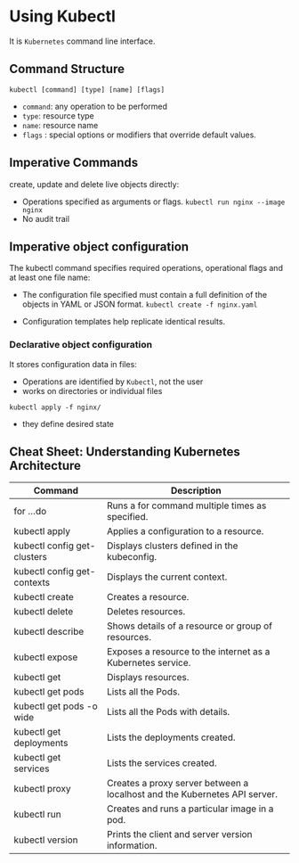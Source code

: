 # Using Kubectl
It is `Kubernetes` command line interface. 

## Command Structure

`kubectl [command] [type] [name] [flags]`

* `command`: any operation to be performed
* `type`: resource type
* `name`: resource name
* `flags` : special options or modifiers that override default values.

## Imperative Commands
create, update and delete live objects directly:

* Operations specified as arguments or flags. ```kubectl run nginx --image nginx```
* No audit trail

## Imperative object configuration
The kubectl command specifies required operations, operational flags and at least one file name:

* The configuration file specified must contain a full definition of the objects in YAML or JSON format.
```kubectl create -f nginx.yaml```

* Configuration templates help replicate identical results.

### Declarative object configuration
It stores configuration data in files:
* Operations are identified by `Kubectl`, not the user
* works on directories or individual files

`kubectl apply -f nginx/`

* they define desired state


## Cheat Sheet: Understanding Kubernetes Architecture

Command	|Description
---|---
for …do|	Runs a for command multiple times as specified.
kubectl apply|	Applies a configuration to a resource.
kubectl config get-clusters	|Displays clusters defined in the kubeconfig.
kubectl config get-contexts|	Displays the current context.
kubectl create	|Creates a resource.
kubectl delete|	Deletes resources.
kubectl describe	|Shows details of a resource or group of resources.
kubectl expose	|Exposes a resource to the internet as a Kubernetes service.
kubectl get	|Displays resources.
kubectl get pods	|Lists all the Pods.
kubectl get pods -o wide	|Lists all the Pods with details.
kubectl get deployments	|Lists the deployments created.
kubectl get services	|Lists the services created.
kubectl proxy	|Creates a proxy server between a localhost and the Kubernetes API server.
kubectl run	|Creates and runs a particular image in a pod.
kubectl version	|Prints the client and server version information.
